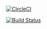 [![CircleCI](https://circleci.com/gh/Scotchy49/ReverseIndex.svg?style=svg)](https://circleci.com/gh/Scotchy49/ReverseIndex)

[![Build Status](https://travis-ci.org/Scotchy49/ReverseIndex.svg?branch=master)](https://travis-ci.org/Scotchy49/ReverseIndex)
